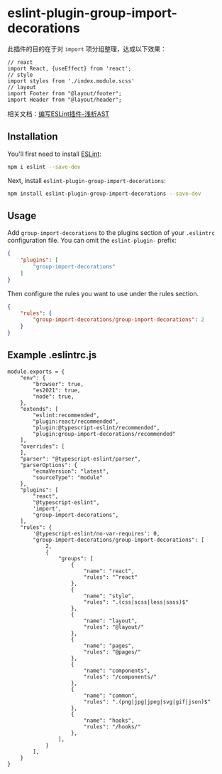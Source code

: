 # eslint-plugin-group-import-decorations

此插件的目的在于对 `import` 项分组整理，达成以下效果：
```
// react
import React, {useEffect} from 'react';
// style
import styles from './index.module.scss'
// layout
import Footer from "@layout/footer";
import Header from "@layout/header";
```

相关文档：[编写ESLint插件-浅析AST](https://fl427.github.io/2022/10/01/%E7%BC%96%E5%86%99ESLint%E6%8F%92%E4%BB%B6-%E6%B5%85%E6%9E%90AST/)

## Installation

You'll first need to install [ESLint](https://eslint.org/):

```sh
npm i eslint --save-dev
```

Next, install `eslint-plugin-group-import-decorations`:

```sh
npm install eslint-plugin-group-import-decorations --save-dev
```

## Usage

Add `group-import-decorations` to the plugins section of your `.eslintrc` configuration file. You can omit the `eslint-plugin-` prefix:

```json
{
    "plugins": [
        "group-import-decorations"
    ]
}
```


Then configure the rules you want to use under the rules section.

```json
{
    "rules": {
        "group-import-decorations/group-import-decorations": 2
    }
}
```

## Example .eslintrc.js
```
module.exports = {
    "env": {
        "browser": true,
        "es2021": true,
        "node": true,
    },
    "extends": [
        "eslint:recommended",
        "plugin:react/recommended",
        "plugin:@typescript-eslint/recommended",
        "plugin:group-import-decorations/recommended"
    ],
    "overrides": [
    ],
    "parser": "@typescript-eslint/parser",
    "parserOptions": {
        "ecmaVersion": "latest",
        "sourceType": "module"
    },
    "plugins": [
        "react",
        "@typescript-eslint",
        'import',
        "group-import-decorations",
    ],
    "rules": {
        '@typescript-eslint/no-var-requires': 0,
        "group-import-decorations/group-import-decorations": [
            2,
            {
                "groups": [
                    {
                        "name": "react",
                        "rules": "^react"
                    },
                    {
                        "name": "style",
                        "rules": ".(css|scss|less|sass)$"
                    },
                    {
                        "name": "layout",
                        "rules": "@layout/"
                    },
                    {
                        "name": "pages",
                        "rules": "@pages/"
                    },
                    {
                        "name": "components",
                        "rules": "/components/"
                    },
                    {
                        "name": "common",
                        "rules": ".(png|jpg|jpeg|svg|gif|json)$"
                    },
                    {
                        "name": "hooks",
                        "rules": "/hooks/"
                    },
                ],
            }
        ],
    }
}
```


